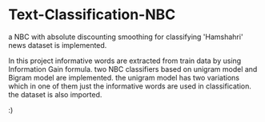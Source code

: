# Text-Classification-NBC
a NBC with absolute discounting smoothing for classifying 'Hamshahri' news dataset is implemented.

In this project informative words are extracted from train data by using Information Gain formula.
two NBC classifiers based on unigram model and Bigram model are implemented. the unigram model has two 
variations which in one of them just the informative words are used in classification.
the dataset is also imported.

:)
